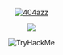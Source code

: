 <p align="center">
<a href="https://404azz.github.io/" target="_blank"><img src="https://readme-typing-svg.demolab.com?font=Fira+Code&size=30&pause=1000&color=00C712&vCenter=true&random=false&width=437&height=65&lines=404azz%40host%3A~%24+;echo+'CTFs%26Writeups'" alt="404azz" /></a>
</p>

<p align="center">
  <img src="https://i.giphy.com/3o7btZ0z93NMIXUj7i.webp"/>
</p>


<p align="center">
<img src="https://tryhackme-badges.s3.amazonaws.com/404azz.png" alt="TryHackMe">
</p>
